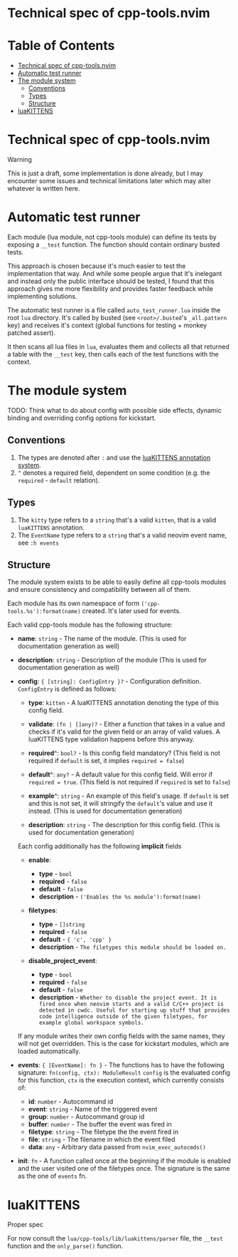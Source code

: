 # Technical spec of cpp-tools.nvim

# Table of Contents

<!-- vim-markdown-toc GFM -->

* [Technical spec of cpp-tools.nvim](#technical-spec-of-cpp-toolsnvim)
* [Automatic test runner](#automatic-test-runner)
* [The module system](#the-module-system)
	* [Conventions](#conventions)
	* [Types](#types)
	* [Structure](#structure)
* [luaKITTENS](#luakittens)

<!-- vim-markdown-toc -->

# Technical spec of cpp-tools.nvim

> [!WARNING]
> This is just a draft, some implementation is done already, but I may encounter
> some issues and technical limitations later which may alter whatever is written here.


# Automatic test runner

Each module (lua module, not cpp-tools module) can define its tests by exposing a `__test` function.
The function should contain ordinary busted tests.

This approach is chosen because it's much easier to test the implementation that way.
And while some people argue that it's inelegant and instead only the public interface should be tested,
I found that this approach gives me more flexibility and provides faster feedback while implementing solutions.

The automatic test runner is a file called `auto_test_runner.lua` inside the root `lua` directory.
It's called by busted (see `<root>/.busted`'s `_all.pattern` key) and receives it's context
(global functions for testing + monkey patched assert).

It then scans all lua files in `lua`, evaluates them and collects all that returned a table with the `__test` key,
then calls each of the test functions with the context.

# The module system

TODO: Think what to do about config with possible side effects, dynamic binding and overriding config options for kickstart.

## Conventions

1. The types are denoted after `:` and use the [luaKITTENS annotation system](#luaKITTENS).
2. `^` denotes a required field, dependent on some condition (e.g. the `required` - `default` relation).

## Types

1. The `kitty` type refers to a `string` that's a valid `kitten`, that is a valid `luaKITTENS` annotation.
2. The `EventName` type refers to a `string` that's a valid neovim event name, see `:h events`

## Structure

The module system exists to be able to easily define all cpp-tools modules and ensure consistency and compatibility
between all of them.

Each module has its own namespace of form `('cpp-tools.%s'):format(name)` created. It's later used for events.

Each valid cpp-tools module has the following structure:
- **name**: `string` - The name of the module. (This is used for documentation generation as well)
- **description**: `string` - Description of the module (This is used for documentation generation as well)
- **config**: `{ [string]: ConfigEntry }?` - Configuration definition. `ConfigEntry` is defined as follows:
	- **type**: `kitten` - A luaKITTENS annotation denoting the type of this config field.
	- **validate**: `(fn | []any)?` - Either a function that takes in a value and checks if it's valid for the given field
		or an array of valid values. A luaKITTENS type validation happens before this anyway.
	- **required**^: `bool?` - Is this config field mandatory? (This field is not required if `default` is set, it implies `required = false`)
	- **default**^: `any?` - A default value for this config field. Will error if `required = true`. (This field is not required if `required` is set to `false`)

	- **example**^: `string` - An example of this field's usage. If `default` is set and this is not set, it will stringify the `default`'s value and use it instead. (This is used for documentation generation)
	- **description**: `string` - The description for this config field. (This is used for documentation generation)

	Each config additionally has the following **implicit** fields
	- **enable**:
		- **type** - `bool`
		- **required** - `false`
		- **default** - `false`
		- **description** - `('Enables the %s module'):format(name)`

	- **filetypes**:
		- **type** - `[]string`
		- **required** - `false`
		- **default** - `{ 'c', 'cpp' }`
		- **description** - `The filetypes this module should be loaded on.`

	- **disable_project_event**:
		- **type** - `bool`
		- **required** - `false`
		- **default** - `false`
		- **description** - `Whether to disable the project event. It is fired once when neovim starts and a valid C/C++ project is detected in cwdc. Useful for starting up stuff that provides code intelligence outside of the given filetypes, for example global workspace symbols.`

	If any module writes their own config fields with the same names, they will not get overridden.
	This is the case for kickstart modules, which are loaded automatically.

- **events**: `{ [EventName]: fn }` - The functions has to have the following signature: `fn(config, ctx): ModuleResult`
	`config` is the evaluated config for this function, `ctx` is the execution context, which currently consists of:
	<!-- TODO: ModuleResult -->
	- **id**: `number` - Autocommand id
	- **event**: `string` - Name of the triggered event
	- **group**: `number` - Autocommand group id
	- **buffer**: `number` - The buffer the event was fired in
	- **filetype**: `string` - The filetype the the event fired in
	- **file**: `string` - The filename in which the event filed
	- **data**: `any` - Arbitrary data passed from `nvim_exec_autocmds()`

- **init**: `fn` - A function called once at the beginning if the module is enabled and the user visited one of the filetypes once.
	The signature is the same as the one of `events` fn.

# luaKITTENS
<!-- TODO: --> Proper spec

For now consult the `lua/cpp-tools/lib/luakittens/parser` file, the `__test` function and the `only_parse()` function.
